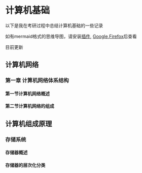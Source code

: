 # 计算机基础

以下是我在考研过程中总结计算机基础的一些记录

如有mermaid格式的思维导图，请安装[插件](https://github.com/BackMarket/github-mermaid-extension), [Google](https://chrome.google.com/webstore/detail/github-%20-mermaid/goiiopgdnkogdbjmncgedmgpoajilohe),[Firefox](https://addons.mozilla.org/en-GB/firefox/addon/github-mermaid/)后查看

目前更新

## 计算机网络

### 第一章  计算机网络体系结构

#### 第一节计算机网络概述

#### 第二节计算机网络的组成



## 计算机组成原理
### 存储系统
#### 存储器概述
#### 存储器的层次化分类